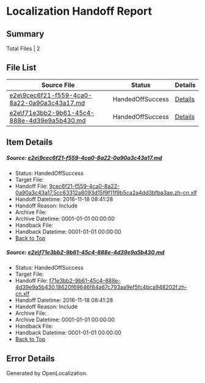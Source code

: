 # <a name='report-top'></a> Localization Handoff Report

## Summary
 Total Files | 2

## File List
 Source File | Status | Details 
 ----------- | ------ | ------- 
 [e2e\9cec6f21-f559-4ca0-8a22-0a90a3c43a17.md](https://github.com/OpenLocalizationTestOrg/ol-test0/blob/dc91c2126917e41d9d1adb3e85ac5a56e3c9a651/e2e/9cec6f21-f559-4ca0-8a22-0a90a3c43a17.md) | HandedOffSuccess | [Details](#9f7254ca035bf71879df73fc89661e4e71770e631)
 [e2e\f71e3bb2-9b61-45c4-888e-4d39e9a5b430.md](https://github.com/OpenLocalizationTestOrg/ol-test0/blob/dc91c2126917e41d9d1adb3e85ac5a56e3c9a651/e2e/f71e3bb2-9b61-45c4-888e-4d39e9a5b430.md) | HandedOffSuccess | [Details](#7fa92c139b0a89f39d98986f07ef03cbfcc6fb7f2)

## Item Details
##### <a name='9f7254ca035bf71879df73fc89661e4e71770e631'></a> Source: [e2e\9cec6f21-f559-4ca0-8a22-0a90a3c43a17.md](https://github.com/OpenLocalizationTestOrg/ol-test0/blob/dc91c2126917e41d9d1adb3e85ac5a56e3c9a651/e2e/9cec6f21-f559-4ca0-8a22-0a90a3c43a17.md)
* Status: HandedOffSuccess
* Target File: 
* Handoff File: [9cec6f21-f559-4ca0-8a22-0a90a3c43a17.5cc63312a8093d15f9f11f9b5ca2a4dd3bfba3ae.zh-cn.xlf](https://github.com/OpenLocalizationTestOrg/ol-test0-handoff/blob/f50afecaa8551ed0560cce16bfb876928d5feaa9/ol-handoff/OpenLocalizationTestOrg/ol-test0-zhcn/shujia/ht/9cec6f21-f559-4ca0-8a22-0a90a3c43a17.5cc63312a8093d15f9f11f9b5ca2a4dd3bfba3ae.zh-cn.xlf)
* Handoff Datetime: 2016-11-18 08:41:28
* Handoff Reason: Include
* Archive File: 
* Archive Datetime: 0001-01-01 00:00:00
* Handback File: 
* Handback Datetime: 0001-01-01 00:00:00
* [Back to Top](#report-top)

##### <a name='7fa92c139b0a89f39d98986f07ef03cbfcc6fb7f2'></a> Source: [e2e\f71e3bb2-9b61-45c4-888e-4d39e9a5b430.md](https://github.com/OpenLocalizationTestOrg/ol-test0/blob/dc91c2126917e41d9d1adb3e85ac5a56e3c9a651/e2e/f71e3bb2-9b61-45c4-888e-4d39e9a5b430.md)
* Status: HandedOffSuccess
* Target File: 
* Handoff File: [f71e3bb2-9b61-45c4-888e-4d39e9a5b430.18620f69646f84a67c793aa9ef5fc4bca948202f.zh-cn.xlf](https://github.com/OpenLocalizationTestOrg/ol-test0-handoff/blob/f50afecaa8551ed0560cce16bfb876928d5feaa9/ol-handoff/OpenLocalizationTestOrg/ol-test0-zhcn/shujia/ht/f71e3bb2-9b61-45c4-888e-4d39e9a5b430.18620f69646f84a67c793aa9ef5fc4bca948202f.zh-cn.xlf)
* Handoff Datetime: 2016-11-18 08:41:28
* Handoff Reason: Include
* Archive File: 
* Archive Datetime: 0001-01-01 00:00:00
* Handback File: 
* Handback Datetime: 0001-01-01 00:00:00
* [Back to Top](#report-top)


## Error Details

Generated by OpenLocalization.
